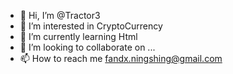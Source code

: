 - 👋 Hi, I’m @Tractor3
- 👀 I’m interested in CryptoCurrency
- 🌱 I’m currently learning Html
- 💞️ I’m looking to collaborate on ...
- 📫 How to reach me fandx.ningshing@gmail.com

<!---
Tractor3/Tractor3 is a ✨ special ✨ repository because its `README.md` (this file) appears on your GitHub profile.
You can click the Preview link to take a look at your changes.
--->
